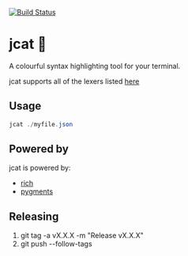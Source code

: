 [![Build Status](https://craigg.visualstudio.com/Pipelines/_apis/build/status/jcat?branchName=master)](https://craigg.visualstudio.com/Pipelines/_build/latest?definitionId=24&branchName=master)

# jcat :pencil:

A colourful syntax highlighting tool for your terminal.

jcat supports all of the lexers listed [here](https://pygments.org/docs/lexers/)

## Usage

```PowerShell
jcat ./myfile.json
```

## Powered by

jcat is powered by:
* [rich](https://github.com/willmcgugan/rich)
* [pygments](https://github.com/pygments/pygments)

## Releasing

1. git tag -a vX.X.X -m "Release vX.X.X"
2. git push --follow-tags
